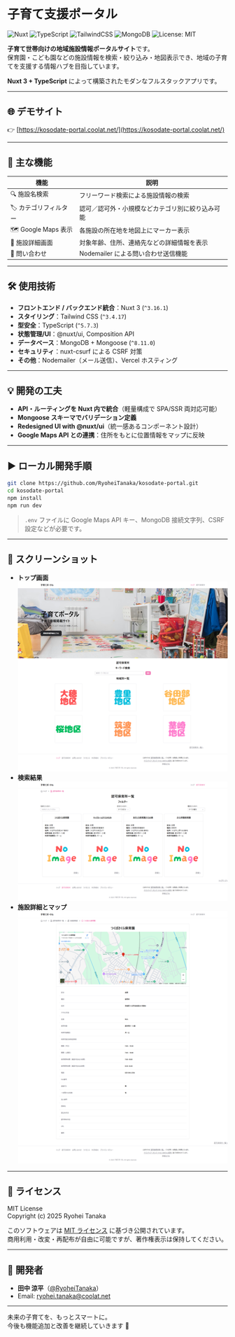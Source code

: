 # 子育て支援ポータル

![Nuxt](https://img.shields.io/badge/Nuxt-3.16.1-00DC82?logo=nuxt.js)
![TypeScript](https://img.shields.io/badge/TypeScript-5.7-blue?logo=typescript)
![TailwindCSS](https://img.shields.io/badge/TailwindCSS-3.4-blue?logo=tailwind-css)
![MongoDB](https://img.shields.io/badge/MongoDB-Mongoose-4EA94B?logo=mongodb)
![License: MIT](https://img.shields.io/badge/license-MIT-blue.svg)

**子育て世帯向けの地域施設情報ポータルサイト**です。  
保育園・こども園などの施設情報を検索・絞り込み・地図表示でき、地域の子育てを支援する情報ハブを目指しています。

**Nuxt 3 + TypeScript** によって構築されたモダンなフルスタックアプリです。

---

## 🌐 デモサイト

👉 [https://kosodate-portal.coolat.net/](https://kosodate-portal.coolat.net/)

---

## 📌 主な機能

| 機能                 | 説明                                             |
| -------------------- | ------------------------------------------------ |
| 🔍 施設名検索        | フリーワード検索による施設情報の検索             |
| 🏷 カテゴリフィルター | 認可／認可外・小規模などカテゴリ別に絞り込み可能 |
| 🗺 Google Maps 表示   | 各施設の所在地を地図上にマーカー表示             |
| 📄 施設詳細画面      | 対象年齢、住所、連絡先などの詳細情報を表示       |
| 📧 問い合わせ        | Nodemailer による問い合わせ送信機能              |

---

## 🛠 使用技術

- **フロントエンド / バックエンド統合**：Nuxt 3 (`^3.16.1`)
- **スタイリング**：Tailwind CSS (`^3.4.17`)
- **型安全**：TypeScript (`^5.7.3`)
- **状態管理/UI**：@nuxt/ui, Composition API
- **データベース**：MongoDB + Mongoose (`^8.11.0`)
- **セキュリティ**：nuxt-csurf による CSRF 対策
- **その他**：Nodemailer（メール送信）、Vercel ホスティング

---

## 💡 開発の工夫

- **API・ルーティングを Nuxt 内で統合**（軽量構成で SPA/SSR 両対応可能）
- **Mongoose スキーマでバリデーション定義**
- **Redesigned UI with @nuxt/ui**（統一感あるコンポーネント設計）
- **Google Maps API との連携**：住所をもとに位置情報をマップに反映

---

## ▶️ ローカル開発手順

```bash
git clone https://github.com/RyoheiTanaka/kosodate-portal.git
cd kosodate-portal
npm install
npm run dev
```

> `.env` ファイルに Google Maps API キー、MongoDB 接続文字列、CSRF 設定などが必要です。

---

## 📸 スクリーンショット

- **トップ画面**  
  ![トップ画面](./screenshots/top.png)
- **検索結果**  
  ![検索結果](./screenshots/search.png)
- **施設詳細とマップ**  
  ![施設詳細とマップ](./screenshots/detail.png)

---

## 📄 ライセンス

MIT License  
Copyright (c) 2025 Ryohei Tanaka

このソフトウェアは [MIT ライセンス](./LICENSE) に基づき公開されています。  
商用利用・改変・再配布が自由に可能ですが、著作権表示は保持してください。

---

## 👤 開発者

- **田中 涼平**（[@RyoheiTanaka](https://github.com/RyoheiTanaka)）
- Email: [ryohei.tanaka@coolat.net](mailto:ryohei.tanaka@coolat.net)

---

未来の子育てを、もっとスマートに。  
今後も機能追加と改善を継続していきます 🙌
